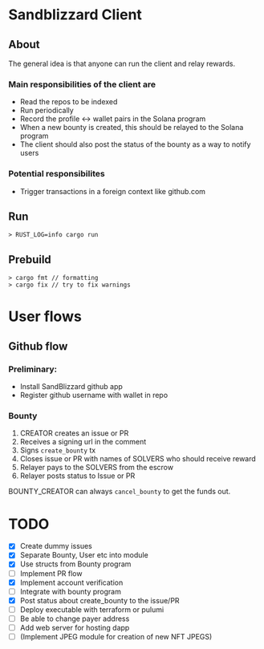 # Sandblizzard Client

## About

The general idea is that anyone can run the client and relay rewards.

### Main responsibilities of the client are

- Read the repos to be indexed
- Run periodically
- Record the profile <-> wallet pairs in the Solana program
- When a new bounty is created, this should be relayed to the Solana program
- The client should also post the status of the bounty as a way to notify users

### Potential responsibilites

- Trigger transactions in a foreign context like github.com

## Run

```
> RUST_LOG=info cargo run
```

## Prebuild

```
> cargo fmt // formatting
> cargo fix // try to fix warnings
```

# User flows

## Github flow

### Preliminary:

- Install SandBlizzard github app
- Register github username with wallet in repo

### Bounty

1. CREATOR creates an issue or PR
2. Receives a signing url in the comment
3. Signs `create_bounty` tx
4. Closes issue or PR with names of SOLVERS who should receive reward
5. Relayer pays to the SOLVERS from the escrow
6. Relayer posts status to Issue or PR

BOUNTY_CREATOR can always `cancel_bounty` to get the funds out.

# TODO

- [x] Create dummy issues
- [x] Separate Bounty, User etc into module
- [x] Use structs from Bounty program
- [ ] Implement PR flow
- [x] Implement account verification
- [ ] Integrate with bounty program
- [x] Post status about create_bounty to the issue/PR
- [ ] Deploy executable with terraform or pulumi
- [ ] Be able to change payer address
- [ ] Add web server for hosting dapp
- [ ] (Implement JPEG module for creation of new NFT JPEGS)
